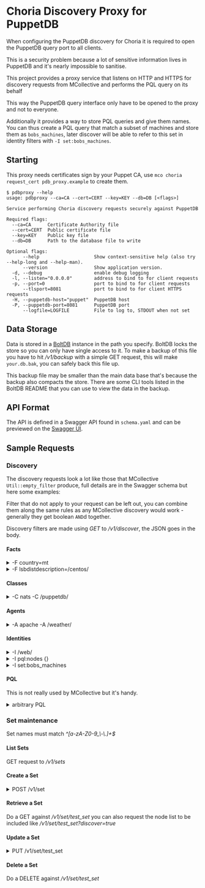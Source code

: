 # Choria Discovery Proxy for PuppetDB

When configuring the PuppetDB discovery for Choria it is required to open the PuppetDB query port to all clients.

This is a security problem because a lot of sensitive information lives in PuppetDB and it's nearly impossible to sanitise.

This project provides a proxy service that listens on HTTP and HTTPS for discovery requests from MCollective and performs the PQL query on its behalf

This way the PuppetDB query interface only have to be opened to the proxy and not to everyone.

Additionally it provides a way to store PQL queries and give them names.  You can thus create a PQL query that match a subset of machines and store them as `bobs_machines`, later discover will be able to refer to this set in identity filters with `-I set:bobs_machines`.

## Starting

This proxy needs certificates sign by your Puppet CA, use `mco choria request_cert pdb_proxy.example` to create them.

```
$ pdbproxy --help
usage: pdbproxy --ca=CA --cert=CERT --key=KEY --db=DB [<flags>]

Service performing Choria discovery requests securely against PuppetDB

Required flags:
  --ca=CA      Certificate Authority file
  --cert=CERT  Public certificate file
  --key=KEY    Public key file
  --db=DB      Path to the database file to write

Optional flags:
      --help                    Show context-sensitive help (also try --help-long and --help-man).
      --version                 Show application version.
  -d, --debug                   enable debug logging
  -l, --listen="0.0.0.0"        address to bind to for client requests
  -p, --port=0                  port to bind to for client requests
      --tlsport=8081            port to bind to for client HTTPS requests
  -H, --puppetdb-host="puppet"  PuppetDB host
  -P, --puppetdb-port=8081      PuppetDB port
      --logfile=LOGFILE         File to log to, STDOUT when not set
```

## Data Storage

Data is stored in a [BoltDB](https://github.com/boltdb/bolt) instance in the path you specify.  BoltDB locks the store so you can only have single access to it.  To make a backup of this file you have to hit */v1/backup* with a simple GET request, this will make `your.db.bak`, you can safely back this file up.

This backup file may be smaller than the main data base that's because the backup also compacts the store.  There are some CLI tools listed in the BoltDB README that you can use to view the data in the backup.

## API Format

The API is defined in a Swagger API found in `schema.yaml` and can be previewed on the [Swagger UI](http://petstore.swagger.io/?url=https://raw.githubusercontent.com/choria-io/pdbproxy/master/schema.yaml).

## Sample Requests

### Discovery
The discovery requests look a lot like those that MCollective `Util::empty_filter` produce, full details are in the Swagger schema but here some examples:

Filter that do not apply to your request can be left out, you can combine them along the same rules as any MCollective discovery would work - generally they get boolean `AND`d together.

Discovery filters are made using *GET* to */v1/discover*, the JSON goes in the body.

#### Facts

<details>
<summary>-F country=mt</summary>

```json
{
	"facts": [
		{
			"fact": "country",
			"operator": "==",
			"value": "mt"
		}
	]
}
```
</details>

<details>
<summary>-F lsbdistdescription=/centos/</summary>

```json
{
	"facts": [
		{
			"fact": "lsbdistdescription",
			"operator": "=~",
			"value": "/centos/"
		}
	]
}
```
</details>

#### Classes

<details>
<summary>-C nats -C /puppetdb/</summary>

```json
{
	"classes": [
        "nats",
        "/puppetdb/"
	]
}
```
</details>

#### Agents

<details>
<summary>-A apache -A /weather/</summary>

```json
{
	"agents": [
        "apache",
        "/weather/"
	]
}
```
</details>

#### Identities

<details>
<summary>-I /web/</summary>

```json
{
	"identities": [
        "/web/"
	]
}
```
</details>

<details>
<summary>-I pql:nodes {}</summary>

```json
{
	"identities": [
        "pql:nodes {}"
	]
}
```
</details>

<details>
<summary>-I set:bobs_machines</summary>

```json
{
	"identities": [
        "set:bobs_machines"
	]
}
```
</details>

#### PQL

This is not really used by MCollective but it's handy.

<details>
<summary>arbitrary PQL</summary>

```json
{
	"query": "nodes {}"
}
```
</details>

### Set maintenance

Set names must match *^[a-zA-Z0-9_\\-\\.]+$*

#### List Sets

GET request to */v1/sets*

#### Create a Set

<details>
<summary>POST /v1/set</summary>

```json
{
	"set": "test_set",
	"query": "nodes { (certname in inventory[certname] { facts.mcollective.server.collectives.match(\"\\d+\") = \"mt_collective\" }) }",
	"nodes": []
}
```
</details>

#### Retrieve a Set

Do a GET against */v1/set/test_set* you can also request the node list to be included like */v1/set/test_set?discover=true*

#### Update a Set

<details>
<summary>PUT /v1/set/test_set</summary>

```json
{
	"set": "test_set",
	"query": "nodes { (certname in inventory[certname] { facts.mcollective.server.collectives.match(\"\\d+\") = \"mt_collective\" }) }",
	"nodes": []
}
```
</details>

#### Delete a Set

Do a DELETE against */v1/set/test_set*